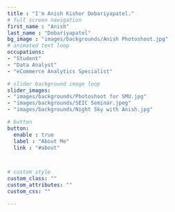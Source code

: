 ```yaml
---
title : "I'm Anish Kishor Dobariyapatel."
# full screen navigation
first_name : "Anish"
last_name : "Dobariyapatel"
bg_image : "images/backgrounds/Anish Photoshoot.jpg"
# animated text loop
occupations:
- "Student"
- "Data Analyst"
- "eCommerce Analytics Specialist"

# slider background image loop
slider_images:
- "images/backgrounds/Photoshoot for SMU.jpg"
- "images/backgrounds/SEIC Seminar.jpeg"
- "images/backgrounds/Night Sky with Anish.jpg"

# button
button:
  enable : true
  label : "About Me"
  link : "#about"



# custom style
custom_class: ""
custom_attributes: ""
custom_css: ""

---
```

